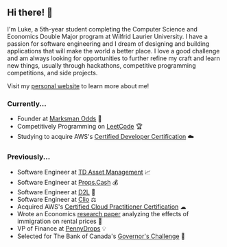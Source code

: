 ## Hi there! 👋

I'm Luke, a 5th-year student completing the Computer Science and Economics Double Major program at Wilfrid Laurier University. I have a passion for software engineering and I dream of designing and building applications that will make the world a better place. I love a good challenge and am always looking for opportunities to further refine my craft and learn new things, usually through hackathons, competitive programming competitions, and side projects.

Visit my [personal website](https://www.lukedasios.com/) to learn more about me! 

### Currently...
- Founder at [Marksman Odds](https://www.marksmanodds.com/) :dart:
- Competitively Programming on [LeetCode](https://leetcode.com/Luke_Das/) 🏆
- Studying to acquire AWS's [Certified Developer Certification](https://aws.amazon.com/certification/certified-developer-associate/?trk=388d2989-92ff-4df0-b2ee-d3064582f09e&sc_channel=ps&ef_id=CjwKCAjwpJWoBhA8EiwAHZFzfh9RO8Iovt_cV_3daK5EaH9Dkw5Zze3w5qbl_KFEp6ZagIpjJYFliRoCmDYQAvD_BwE:G:s&s_kwcid=AL!4422!3!508672714309!e!!g!!aws%20developer%20certification!11138243030!106933369902) ☁️

### Previously...
- Software Engineer at [TD Asset Management](https://www.td.com/gl/en/global-investment-solutions/about-us/our-business/td-asset-management) 📈
- Software Engineer at [Props.Cash](https://props.cash/) 💰
- Software Engineer at [D2L](https://www.d2l.com/) 🏫
- Software Engineer at [Clio](https://www.clio.com/) ⚖️
- Acquired AWS's [Certified Cloud Practitioner Certification](https://www.credly.com/badges/6bce9f58-f523-4a3f-8f48-65e11a84bc98/public_url) ☁
- Wrote an Economics [research paper](https://docs.google.com/document/d/1Hc-xWqiaFLRx9VlxLxSlppWmTNr_Tcyk5FbokxV6wdQ) analyzing the effects of immigration on rental prices 📃
- VP of Finance at [PennyDrops](https://www.pennydrops.org/) 💡
- Selected for The Bank of Canada's [Governor's Challenge](https://www.bankofcanada.ca/research/governors-challenge/) 🏦
